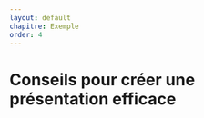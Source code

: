 ```yaml
---
layout: default
chapitre: Exemple
order: 4
---
```


# Conseils pour créer une présentation efficace

<!-- new slide -->

